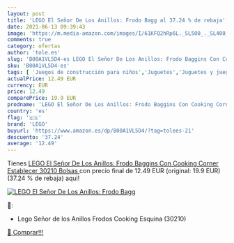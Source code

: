 ```yaml
---
layout: post
title: 'LEGO El Señor De Los Anillos: Frodo Bagg al 37.24 % de rebaja'
date: 2021-06-13 09:39:43
image: 'https://m.media-amazon.com/images/I/61KFQ2hRp6L._SL500_._SL400_.jpg'
comments: true
category: ofertas
author: 'tole.es'
slug: 'B00A1VL5D4-es LEGO El Señor De Los Anillos: Frodo Baggins Con Cooking...'
sku: 'B00A1VL5D4-es'
tags: [ 'Juegos de construcción para niños','Juguetes','Juguetes y juegos','lego', ]
actualPrice: 12.49 EUR
currency: EUR
price: 12.49
comparePrice: 19.9 EUR
prodname: 'LEGO El Señor De Los Anillos: Frodo Baggins Con Cooking Corner Establecer 30210  Bolsas '
country: 'es'
flag: '🇪🇸'
brand: 'LEGO'
buyurl: 'https://www.amazon.es/dp/B00A1VL5D4/?tag=tolees-21'
descuento: '37.24'
average: '12.49'
---
```


Tienes [LEGO El Señor De Los Anillos: Frodo Baggins Con Cooking Corner Establecer 30210  Bolsas ](https://www.amazon.es/dp/B00A1VL5D4/?tag=tolees-21) con precio final de  12.49 EUR (original: 19.9 EUR) (37.24 %  de rebaja) aqui!

[![LEGO El Señor De Los Anillos: Frodo Bagg](https://m.media-amazon.com/images/I/61KFQ2hRp6L._SL500_._SL400_.jpg)](https://www.amazon.es/dp/B00A1VL5D4/?tag=tolees-21)

🔎:

- Lego Señor de los Anillos Frodos Cooking Esquina (30210)

[🛒 Comprar!!!](https://www.amazon.es/dp/B00A1VL5D4/?tag=tolees-21)
